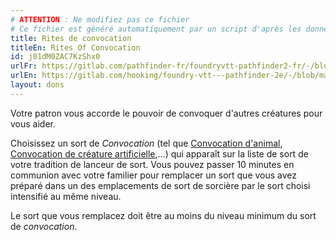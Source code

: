 ```yaml
---
# ATTENTION : Ne modifiez pas ce fichier
# Ce fichier est généré automatiquement par un script d'après les données du module Foundry VTT officiel et de sa traduction
title: Rites de convocation
titleEn: Rites Of Convocation
id: j01dM0ZAC7KzShx0
urlFr: https://gitlab.com/pathfinder-fr/foundryvtt-pathfinder2-fr/-/blob/master/data/feats/j01dM0ZAC7KzShx0.htm
urlEn: https://gitlab.com/hooking/foundry-vtt---pathfinder-2e/-/blob/master/packs/data/feats.db/rites-of-convocation.json
layout: dons
---
```

Votre patron vous accorde le pouvoir de convoquer d'autres créatures pour vous aider.

Choisissez un sort de *Convocation* (tel que [Convocation d'animal](../sorts/convocation-d-animal.html), [Convocation de créature artificielle](../sorts/convocation-de-créature-artificielle.html),...) qui apparaît sur la liste de sort de votre tradition de lanceur de sort. Vous pouvez passer 10 minutes en communion avec votre familier pour remplacer un sort que vous avez préparé dans un des emplacements de sort de sorcière par le sort choisi intensifié au même niveau.

Le sort que vous remplacez doit être au moins du niveau minimum du sort de *convocation*.
